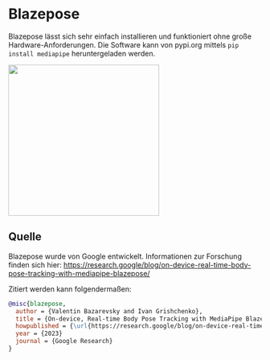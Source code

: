 # Blazepose

Blazepose lässt sich sehr einfach installieren und funktioniert ohne große Hardware-Anforderungen.
Die Software kann von pypi.org mittels `pip install mediapipe` heruntergeladen werden.

<img src="./demo.gif" height="300px" />

## Quelle
Blazepose wurde von Google entwickelt. Informationen zur Forschung finden sich hier: https://research.google/blog/on-device-real-time-body-pose-tracking-with-mediapipe-blazepose/

Zitiert werden kann folgendermaßen:

```bibtex
@misc{blazepose,
  author = {Valentin Bazarevsky and Ivan Grishchenko},
  title = {On-device, Real-time Body Pose Tracking with MediaPipe BlazePose},
  howpublished = {\url{https://research.google/blog/on-device-real-time-body-pose-tracking-with-mediapipe-blazepose/}},
  year = {2023}
  journal = {Google Research}
}
```